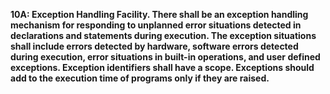 **10A: Exception Handling Facility.  There shall be an exception handling mechanism for responding to unplanned error situations detected in declarations and statements during execution. The exception situations shall include errors detected by hardware, software errors detected during execution, error situations in built-in operations, and user defined exceptions. Exception identifiers shall have a scope. Exceptions should add to the execution time of programs only if they are raised.**
